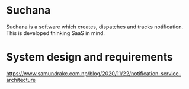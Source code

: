 # Suchana
Suchana is a software which creates, dispatches and tracks notification. This is developed thinking SaaS in mind. 


# System design and requirements
https://www.samundrakc.com.np/blog/2020/11/22/notification-service-architecture

